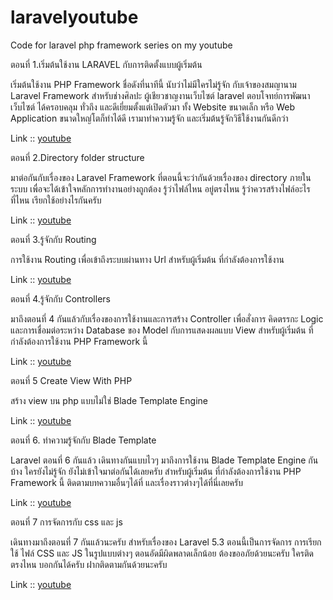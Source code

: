 # laravelyoutube
Code for laravel php framework series on my youtube

ตอนที่ 1.เริ่มต้นใช้งาน LARAVEL กับการติดตั้งแบบผู้เริ่มต้น

เริ่มต้นใช้งาน PHP Framework ชื่อดังที่นาทีนี้ นับว่าไม่มีใครไม่รู้จัก  กับเจ้าของสมญานาม Laravel Framework สำหรับช่างศิลปะ ผู้เชียวชาญงานเว็บไซต์ laravel ตอบโจทย์การพัฒนาเว็บไซต์ ได้ครอบคลุม ทั่วถึง และดีเยี่ยมตั้งแต่เปิดตัวมา ทั้ง Website ขนาดเล็ก หรือ Web Application ขนาดใหญ่โตก็ทำได้ดี เรามาทำความรู้จัก และเริ่มต้นรู้จักวิธีใช้งานกันดีกว่า

Link :: [youtube](https://www.youtube.com/watch?v=WHAYgi3j-dU)

ตอนที่ 2.Directory folder structure

มาต่อกันกับเรื่องของ Laravel Framework ที่ตอนนี้จะว่ากันด้วยเรื่องของ directory ภายในระบบ เพื่อจะได้เข้าใจหลักการทำงานอย่างถูกต้อง รู้ว่าไฟล์ไหน อยู่ตรงไหน รู้ว่าควรสร้างไฟล์อะไรที่ไหน เรียกใช้อย่างไรกันครับ

Link :: [youtube](https://www.youtube.com/watch?v=f1Rl6S1eqAs&t=2s)

ตอนที่ 3.รู้จักกับ Routing

การใช้งาน Routing เพื่อเข้าถึงระบบผ่านทาง Url สำหรับผู้เริ่มต้น ที่กำลังต้องการใช้งาน

Link :: [youtube](https://www.youtube.com/watch?v=OCgZ-wFZsIU&list=PLSzIGf_nlT5eNaeWLqXLz18FiWESYOlIQ&index=3)

ตอนที่ 4.รู้จักกับ Controllers

มาถึงตอนที่ 4 กันแล้วกับเรื่องของการใช้งานและการสร้าง Controller เพื่อสั่งการ คิดตรรกะ Logic และการเชื่อมต่อระหว่าง Database ของ Model กับการแสดงผลแบบ View สำหรับผู้เริ่มต้น ที่กำลังต้องการใช้งาน PHP Framework นี้

Link :: [youtube](https://www.youtube.com/watch?v=SYhqNx2cSXM&list=PLSzIGf_nlT5eNaeWLqXLz18FiWESYOlIQ&index=4)

ตอนที่ 5 Create View With PHP 

สร้าง view บน php แบบไม่ใช่ Blade Template Engine
 
Link :: [youtube](https://www.youtube.com/watch?v=o-6Zgz1pv3E&list=PLSzIGf_nlT5eNaeWLqXLz18FiWESYOlIQ&index=5)

ตอนที่ 6. ทำความรู้จักกับ Blade Template

Laravel ตอนที่ 6 กันแล้ว เดินทางกันแบบไวๆ มาถึงการใช้งาน Blade Template Engine กันบ้าง ใครยังไม่รู้จัก ยังไม่เข้าใจมาต่อกันได้เลยครับ สำหรับผู้เริ่มต้น ที่กำลังต้องการใช้งาน PHP Framework นี้ ติดตามบทความอื่นๆได้ที่ และเรื่องราวต่างๆได้ที่นี่เลยครับ

Link :: [youtube](https://www.youtube.com/watch?v=4cc0j5IZL6s&index=6&list=PLSzIGf_nlT5eNaeWLqXLz18FiWESYOlIQ)

ตอนที่ 7 การจัดการกับ css และ js

เดินทางมาถึงตอนที่ 7 กันแล้วนะครับ สำหรับเรื่องของ Laravel 5.3 ตอนนี้เป็นการจัดการ การเรียกใช้ ไฟล์ CSS และ JS ในรูปแบบต่างๆ ตอนอัดมีผิดพลาดเล็กน้อย ต้องขออภัยด้วยนะครับ ใครติดตรงไหน บอกกันได้ครับ ฝากติดตามกันด้วยนะครับ

Link :: [youtube](https://www.youtube.com/watch?v=eRWR4wZNyIM&index=7&list=PLSzIGf_nlT5eNaeWLqXLz18FiWESYOlIQ)
